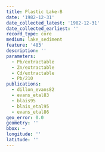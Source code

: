 ```yaml
---
title: Plastic Lake-B
date: '1982-12-31'
date_collected_latest: '1982-12-31'
date_collected_earliest: ''
record_type: core
medium: lake_sediment
feature: '483'
description: ''
parameters:
  - Pb/extractable
  - Zn/extractable
  - Cd/extractable
  - Pb/210
publications:
  - dillon_evans82
  - evans_etal83
  - blais95
  - blais_etal95
  - evans_etal86
geo_error: 0.0
geometry: ''
bbox: ~
longitude: ''
latitude: ''
---
```

